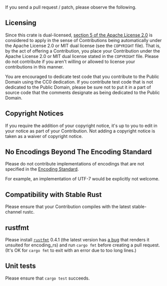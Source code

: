 If you send a pull request / patch, please observe the following.

## Licensing

Since this crate is dual-licensed,
[section 5 of the Apache License 2.0](https://www.apache.org/licenses/LICENSE-2.0#contributions)
is considered to apply in the sense of Contributions being automatically
under the Apache License 2.0 or MIT dual license (see the `COPYRIGHT` file).
That is, by the act of offering a Contribution, you place your Contribution
under the Apache License 2.0 or MIT dual license stated in the `COPYRIGHT`
file. Please do not contribute if you aren't willing or allowed to license your
contributions in this manner.

You are encouraged to dedicate test code that you contribute to the Public
Domain using the CC0 dedication. If you contribute test code that is not
dedicated to the Public Domain, please be sure not to put it in a part of
source code that the comments designate as being dedicated to the Public
Domain.

## Copyright Notices

If you require the addition of your copyright notice, it's up to you to edit in
your notice as part of your Contribution. Not adding a copyright notice is
taken as a waiver of copyright notice.

## No Encodings Beyond The Encoding Standard

Please do not contribute implementations of encodings that are not specified
in the [Encoding Standard](https://encoding.spec.whatwg.org/).

For example, an implementation of UTF-7 would be explicitly not welcome.

## Compatibility with Stable Rust

Please ensure that your Contribution compiles with the latest stable-channel
rustc.

## rustfmt

Please install [`rustfmt`](https://github.com/rust-lang-nursery/rustfmt) 0.4.1
(the latest version has
[a bug](https://github.com/rust-lang-nursery/rustfmt/issues/1468) that renders
it unsuited  for encoding_rs) and run `cargo fmt` before creating a pull
request. (It's OK for `cargo fmt` to exit with an error due to too long lines.)

## Unit tests

Please ensure that `cargo test` succeeds.
